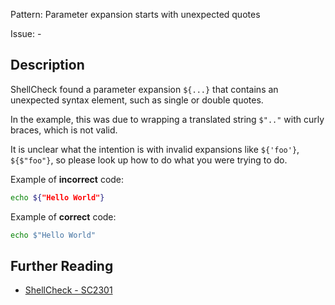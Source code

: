 Pattern: Parameter expansion starts with unexpected quotes

Issue: -

## Description

ShellCheck found a parameter expansion `${...}` that contains an unexpected syntax element, such as single or double quotes.

In the example, this was due to wrapping a translated string `$".."` with curly braces, which is not valid.

It is unclear what the intention is with invalid expansions like `${'foo'}`, `${$"foo"}`, so please look up how to do what you were trying to do.

Example of **incorrect** code:

```sh
echo ${"Hello World"}
```

Example of **correct** code:

```sh
echo $"Hello World"
```

## Further Reading

* [ShellCheck - SC2301](https://github.com/koalaman/shellcheck/wiki/SC2301)
